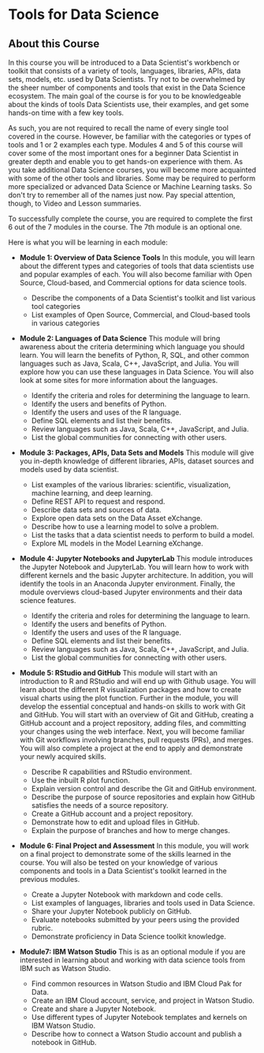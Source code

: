 # Tools for Data Science
## About this Course
In this course you will be introduced to a Data Scientist's workbench or toolkit that consists of a variety of tools, languages, libraries, APIs, data sets, models, etc. used by Data Scientists. Try not to be overwhelmed by the sheer number of components and tools that exist in the Data Science ecosystem. The main goal of the course is for you to be knowledgeable about the kinds of tools Data Scientists use, their examples, and get some hands-on time with a few key tools. 

As such, you are not required to recall the name of every single tool covered in the course. However, be familiar with the categories or types of tools and 1 or 2 examples each type. Modules 4 and 5 of this course will cover some of the most important ones for a beginner Data Scientist in greater depth and enable you to get hands-on experience with them. As you take additional Data Science courses, you will become more acquainted with some of the other tools and libraries. Some may be required to perform more specialized or advanced Data Science or Machine Learning tasks. So don't try to remember all of the names just now. Pay special attention, though, to Video and Lesson summaries.

To successfully complete the course, you are required to complete the first 6 out of the 7 modules in the course. The 7th module is an optional one.

Here is what you will be learning in each module:

* **Module 1: Overview of Data Science Tools**
In this module, you will learn about the different types and categories of tools that data scientists use and popular examples of each. You will also become familiar with Open Source,  Cloud-based,  and Commercial options for data science tools.
	* Describe the components of a Data Scientist's toolkit and list various tool categories
	* List examples of Open Source, Commercial, and Cloud-based tools in various categories
	
* **Module 2: Languages of Data Science**
This module will bring awareness about the criteria determining which language you should learn. You will learn the benefits of Python, R, SQL, and other common languages such as Java, Scala, C++, JavaScript, and Julia. You will explore how you can use these languages in Data Science. You will also look at some sites for more information about the languages. 
	* Identify the criteria and roles for determining the language to learn.
	* Identify the users and benefits of Python.
	* Identify the users and uses of the R language.
	* Define SQL elements and list their benefits.
	* Review languages such as Java, Scala, C++, JavaScript, and Julia.
	* List the global communities for connecting with other users.
	
* **Module 3: Packages, APIs, Data Sets and Models**
This module will give you in-depth knowledge of different libraries, APIs, dataset sources and models used by data scientist.
	* List examples of the various libraries: scientific, visualization, machine learning, and deep learning.
	* Define REST API to request and respond.
	* Describe data sets and sources of data.
	* Explore open data sets on the Data Asset eXchange.
	* Describe how to use a learning model to solve a problem.
	* List the tasks that a data scientist needs to perform to build a model.
	* Explore ML models in the Model Learning eXchange.

* **Module 4: Jupyter Notebooks and JupyterLab**
This module introduces the Jupyter Notebook and JupyterLab. You will learn how to work with different kernels and the basic Jupyter architecture. In addition, you will identify the tools in an Anaconda Jupyter environment. Finally, the module overviews cloud-based Jupyter environments and their data science features. 
	* Identify the criteria and roles for determining the language to learn.
	* Identify the users and benefits of Python.
	* Identify the users and uses of the R language.
	* Define SQL elements and list their benefits.
	* Review languages such as Java, Scala, C++, JavaScript, and Julia.
	* List the global communities for connecting with other users.
	
* **Module 5: RStudio and GitHub**
This module will start with an introduction to R and RStudio and will end up with Github usage. You will learn about the different R visualization packages and how to create visual charts using the plot function.
Further in the module, you will develop the essential conceptual and hands-on skills to work with Git and GitHub. You will start with an overview of Git and GitHub, creating a GitHub account and a project repository, adding files, and committing your changes using the web interface. Next, you will become familiar with Git workflows involving branches, pull requests (PRs), and merges. You will also complete a project at the end to apply and demonstrate your newly acquired skills. 
	* Describe R capabilities and RStudio environment.
	* Use the inbuilt R plot function.
	* Explain version control and describe the Git and GitHub environment.
	* Describe the purpose of source repositories and explain how GitHub satisfies the needs of a source repository.
	* Create a GitHub account and a project repository.
	* Demonstrate how to edit and upload files in GitHub.
	* Explain the purpose of branches and how to merge changes.
	
* **Module 6: Final Project and Assessment**
In this module, you will work on a final project to demonstrate some of the skills learned in the course. You will also be tested on your knowledge of various components and tools in a Data Scientist's toolkit learned in the previous modules.
	* Create a Jupyter Notebook with markdown and code cells.
	* List examples of languages, libraries and tools used in Data Science.
	* Share your Jupyter Notebook publicly on GitHub.
	* Evaluate notebooks submitted by your peers using the provided rubric.
	* Demonstrate proficiency in Data Science toolkit knowledge.

* **Module7: IBM Watson Studio**
This is as an optional module if you are interested in learning about and working with data science tools from IBM such as  Watson Studio. 
	* Find common resources in Watson Studio and IBM Cloud Pak for Data.
	* Create an IBM Cloud account, service, and project in Watson Studio.
	* Create and share a Jupyter Notebook.
	* Use different types of Jupyter Notebook templates and kernels on IBM Watson Studio.
	* Describe how to connect a Watson Studio account and publish a notebook in GitHub.
